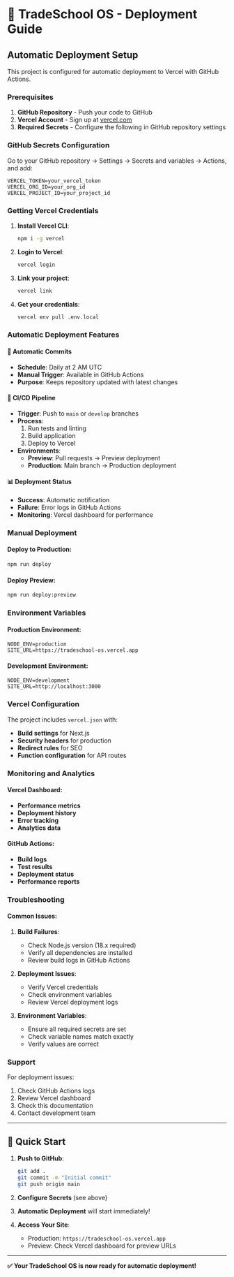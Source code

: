 # 🚀 TradeSchool OS - Deployment Guide

## Automatic Deployment Setup

This project is configured for automatic deployment to Vercel with GitHub Actions.

### Prerequisites

1. **GitHub Repository** - Push your code to GitHub
2. **Vercel Account** - Sign up at [vercel.com](https://vercel.com)
3. **Required Secrets** - Configure the following in GitHub repository settings

### GitHub Secrets Configuration

Go to your GitHub repository → Settings → Secrets and variables → Actions, and add:

```
VERCEL_TOKEN=your_vercel_token
VERCEL_ORG_ID=your_org_id
VERCEL_PROJECT_ID=your_project_id
```

### Getting Vercel Credentials

1. **Install Vercel CLI**:
   ```bash
   npm i -g vercel
   ```

2. **Login to Vercel**:
   ```bash
   vercel login
   ```

3. **Link your project**:
   ```bash
   vercel link
   ```

4. **Get your credentials**:
   ```bash
   vercel env pull .env.local
   ```

### Automatic Deployment Features

#### 🔄 **Automatic Commits**
- **Schedule**: Daily at 2 AM UTC
- **Manual Trigger**: Available in GitHub Actions
- **Purpose**: Keeps repository updated with latest changes

#### 🚀 **CI/CD Pipeline**
- **Trigger**: Push to `main` or `develop` branches
- **Process**: 
  1. Run tests and linting
  2. Build application
  3. Deploy to Vercel
- **Environments**:
  - **Preview**: Pull requests → Preview deployment
  - **Production**: Main branch → Production deployment

#### 📊 **Deployment Status**
- **Success**: Automatic notification
- **Failure**: Error logs in GitHub Actions
- **Monitoring**: Vercel dashboard for performance

### Manual Deployment

#### Deploy to Production:
```bash
npm run deploy
```

#### Deploy Preview:
```bash
npm run deploy:preview
```

### Environment Variables

#### Production Environment:
```env
NODE_ENV=production
SITE_URL=https://tradeschool-os.vercel.app
```

#### Development Environment:
```env
NODE_ENV=development
SITE_URL=http://localhost:3000
```

### Vercel Configuration

The project includes `vercel.json` with:
- **Build settings** for Next.js
- **Security headers** for production
- **Redirect rules** for SEO
- **Function configuration** for API routes

### Monitoring and Analytics

#### Vercel Dashboard:
- **Performance metrics**
- **Deployment history**
- **Error tracking**
- **Analytics data**

#### GitHub Actions:
- **Build logs**
- **Test results**
- **Deployment status**
- **Performance reports**

### Troubleshooting

#### Common Issues:

1. **Build Failures**:
   - Check Node.js version (18.x required)
   - Verify all dependencies are installed
   - Review build logs in GitHub Actions

2. **Deployment Issues**:
   - Verify Vercel credentials
   - Check environment variables
   - Review Vercel deployment logs

3. **Environment Variables**:
   - Ensure all required secrets are set
   - Check variable names match exactly
   - Verify values are correct

### Support

For deployment issues:
1. Check GitHub Actions logs
2. Review Vercel dashboard
3. Check this documentation
4. Contact development team

---

## 🎯 Quick Start

1. **Push to GitHub**:
   ```bash
   git add .
   git commit -m "Initial commit"
   git push origin main
   ```

2. **Configure Secrets** (see above)

3. **Automatic Deployment** will start immediately!

4. **Access Your Site**:
   - Production: `https://tradeschool-os.vercel.app`
   - Preview: Check Vercel dashboard for preview URLs

---

**✅ Your TradeSchool OS is now ready for automatic deployment!**
